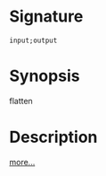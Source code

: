 # Signature
```vikid-signature
input;output
```

# Synopsis
flatten

# Description

[more...](https://developer.mozilla.org/en-US/docs/Web/JavaScript/Reference/Global_Objects/Array/flat)